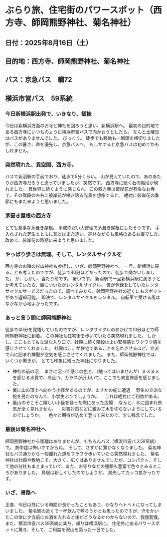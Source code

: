 # ぶらり旅、住宅街のパワースポット（西方寺、師岡熊野神社、菊名神社）

## 日付：2025年8月16日（土）
## 目的地：西方寺、師岡熊野神社、菊名神社
## バス：京急バス　綱72
##     横浜市営バス　59系統

### 今日新横浜駅出発で、いきなり、頓挫
今日は新横浜方面のお寺と神社を回ろうと思い、新横浜駅へ。
最初の目的地である西方寺にいつものように横浜市営バスで向かおうとしたら。
なんと土曜日はバスがありませんでした。
びっくり。
徒歩でも移動も一瞬頭を横切りましたが、この暑さ、命を優先し、京急バスへ。
もしかすると京急バスは初めてかもしれません。

### 突然現れた、異空間、西方寺。
バスで新羽駅の手前でおり、徒歩で5分くらい。
山が見えていたので、あのあたりが西方寺だろうと思っていましたが、突然です。
西方寺に続く石の階段が現れました。
異世界に続くように感じられ、この西方寺は彼岸花が有名なお寺で、その階段の左右に彼岸花が咲き誇る光景を想像すると。
絶対に彼岸花の季節にもまた来ようと思いました。

### 茅葺き屋根の西方寺
とても見事な茅葺き屋根。
平成のだい大修理で茅葺き屋根にしたそうです。
手入れされた芝生とともに瓦とはまた違い、純朴ながらも風格のあるお姿でした。
改めて、彼岸花の時期に来ようと思いました。

### やっぱり歩きは無理、そして、レンタルサイクルを
西方寺のお隣の杉山神社も参拝し、いざ、師岡熊野神社へ。
一旦、新横浜に戻ることも考えたのですが、徒歩で40分ほどだったので、徒歩で向かいしました。
が、しかし、当たり前です。
暑いです。
新羽駅で一旦新横浜駅に戻ろうとか考えていたら、目についたがレンタルサイクル。
僕が登録をしていたレンタサイクルサービスだったので、調べてみたら、師岡熊野神社の近くにもスポットがあり返却可能。
即決で、レンタルサイクルをレンタル。
自転車で受ける風はなかなか心地よかったです。

### あっと言う間に師岡熊野神社
徒歩で40分を覚悟していたのですが、レンタサイクルのおかげで10分ほとで師岡熊野神社に到着。
この神社も住宅街を歩いていたら突然現れました。
しかし、ここもとても立派な入り口で、社殿に続く階段はよい緊張感とワクワク感を感じさせてくれました。
社殿はここが住宅であることを忘れさせるほど、立派で山に囲まれ神聖が空気を感じさせてくれました。
また、師岡熊野神社では、いくつか驚きが。
とても印象に残った神社になりました。
 - 神社の前の沼
 　まさに沼って感じの色と、（触ってはいませんが）ヌメヌメを感じる水質で、尚且つ、カラスが沢山いて、ここでも異世界感を感じました。
 - 裏に山の頂上へ向かう小径があるのでが、まさかの蛇に遭遇
 　野生の立派な蛇を見たのなんて、小学生ぶりでしょうか。
 　これは絶対にご利益がある。
 - 裏山のそこそこ険しい小径を登った際にあった広場
 　なんと、木に囲まれ景気が全く見れません。
 　災害対策などに鑑みて木を切らないようにしているのでしょうか。
 　色々と期待が込めて登って来たので、少し残念でした。

### 最後は菊名神社へ
師岡熊野神社から距離はありませんが、もちろんバス（横浜市営バス59系統）で。
熱中症は怖いですからね。
そして、さすがに驚かなくなりました。
菊名神社もバス通りから一般離れた道をフラフラ歩いていたら突然現れました。
菊名神社は社殿や敷地こそ、大きく、広くはありませんでしたが、コンパクト、そして他の分社もまとまっていて、また、お守りなどの種類も豊富で色々とみるところがありました。
鳥居は新しくしたのでしょうか。
黒光してカッコ良かったです。

### いざ、帰路へ
正直、今日は外にいる時間が長かったこともあり、かなりヘトヘトになってしまいました。
菊名駅の近くで一杯飲んで帰ろうかとも思ったのですが、汗をかいたこの体に夕方前にお酒を入れると後がどうなるかわからないので、我慢我慢。
また、横浜市営バス59系統に乗り、帰りは横浜駅に。
住宅外にあるパワースポットに驚き、そして、ご利益を沢山を貰った一日でした。